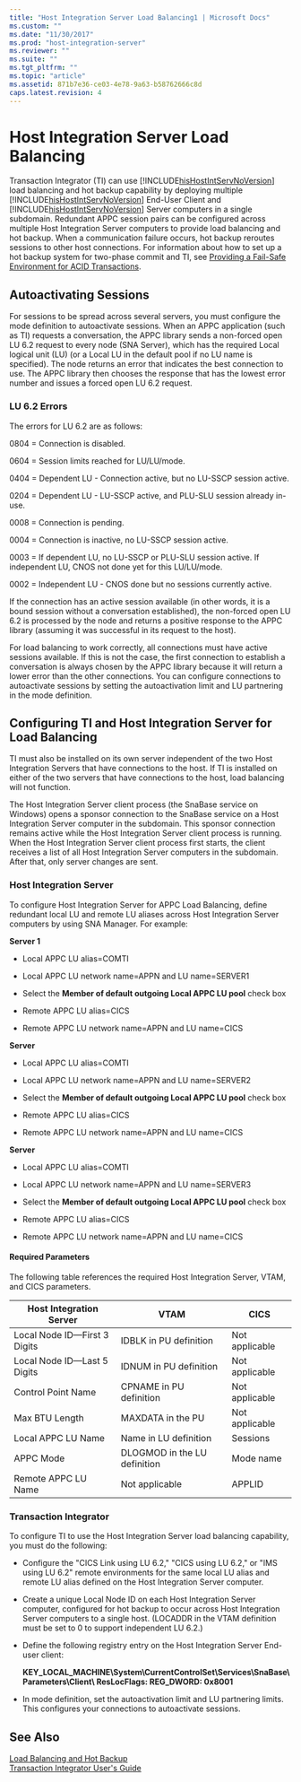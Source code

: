 ```yaml
---
title: "Host Integration Server Load Balancing1 | Microsoft Docs"
ms.custom: ""
ms.date: "11/30/2017"
ms.prod: "host-integration-server"
ms.reviewer: ""
ms.suite: ""
ms.tgt_pltfrm: ""
ms.topic: "article"
ms.assetid: 871b7e36-ce03-4e78-9a63-b58762666c8d
caps.latest.revision: 4
---
```

# Host Integration Server Load Balancing
Transaction Integrator (TI) can use [!INCLUDE[hisHostIntServNoVersion](../includes/hishostintservnoversion-md.md)] load balancing and hot backup capability by deploying multiple [!INCLUDE[hisHostIntServNoVersion](../includes/hishostintservnoversion-md.md)] End-User Client and [!INCLUDE[hisHostIntServNoVersion](../includes/hishostintservnoversion-md.md)] Server computers in a single subdomain. Redundant APPC session pairs can be configured across multiple Host Integration Server computers to provide load balancing and hot backup. When a communication failure occurs, hot backup reroutes sessions to other host connections. For information about how to set up a hot backup system for two-phase commit and TI, see [Providing a Fail-Safe Environment for ACID Transactions](../HIS2010/providing-a-fail-safe-environment-for-acid-transactions2.md).  
  
## Autoactivating Sessions  
 For sessions to be spread across several servers, you must configure the mode definition to autoactivate sessions. When an APPC application (such as TI) requests a conversation, the APPC library sends a non-forced open LU 6.2 request to every node (SNA Server), which has the required Local logical unit (LU) (or a Local LU in the default pool if no LU name is specified). The node returns an error that indicates the best connection to use. The APPC library then chooses the response that has the lowest error number and issues a forced open LU 6.2 request.  
  
### LU 6.2 Errors  
 The errors for LU 6.2 are as follows:  
  
 0804 = Connection is disabled.  
  
 0604 = Session limits reached for LU/LU/mode.  
  
 0404 = Dependent LU - Connection active, but no LU-SSCP session active.  
  
 0204 = Dependent LU - LU-SSCP active, and PLU-SLU session already in-use.  
  
 0008 = Connection is pending.  
  
 0004 = Connection is inactive, no LU-SSCP session active.  
  
 0003 = If dependent LU, no LU-SSCP or PLU-SLU session active. If independent LU, CNOS not done yet for this LU/LU/mode.  
  
 0002 = Independent LU - CNOS done but no sessions currently active.  
  
 If the connection has an active session available (in other words, it is a bound session without a conversation established), the non-forced open LU 6.2 is processed by the node and returns a positive response to the APPC library (assuming it was successful in its request to the host).  
  
 For load balancing to work correctly, all connections must have active sessions available. If this is not the case, the first connection to establish a conversation is always chosen by the APPC library because it will return a lower error than the other connections. You can configure connections to autoactivate sessions by setting the autoactivation limit and LU partnering in the mode definition.  
  
## Configuring TI and Host Integration Server for Load Balancing  
 TI must also be installed on its own server independent of the two Host Integration Servers that have connections to the host. If TI is installed on either of the two servers that have connections to the host, load balancing will not function.  
  
 The Host Integration Server client process (the SnaBase service on Windows) opens a sponsor connection to the SnaBase service on a Host Integration Server computer in the subdomain. This sponsor connection remains active while the Host Integration Server client process is running. When the Host Integration Server client process first starts, the client receives a list of all Host Integration Server computers in the subdomain. After that, only server changes are sent.  
  
### Host Integration Server  
 To configure Host Integration Server for APPC Load Balancing, define redundant local LU and remote LU aliases across Host Integration Server computers by using SNA Manager. For example:  
  
 **Server 1**  
  
-   Local APPC LU alias=COMTI  
  
-   Local APPC LU network name=APPN and LU name=SERVER1  
  
-   Select the **Member of default outgoing Local APPC LU pool** check box  
  
-   Remote APPC LU alias=CICS  
  
-   Remote APPC LU network name=APPN and LU name=CICS  
  
 **Server**  
  
-   Local APPC LU alias=COMTI  
  
-   Local APPC LU network name=APPN and LU name=SERVER2  
  
-   Select the **Member of default outgoing Local APPC LU pool** check box  
  
-   Remote APPC LU alias=CICS  
  
-   Remote APPC LU network name=APPN and LU name=CICS  
  
 **Server**  
  
-   Local APPC LU alias=COMTI  
  
-   Local APPC LU network name=APPN and LU name=SERVER3  
  
-   Select the **Member of default outgoing Local APPC LU pool** check box  
  
-   Remote APPC LU alias=CICS  
  
-   Remote APPC LU network name=APPN and LU name=CICS  
  
#### Required Parameters  
 The following table references the required Host Integration Server, VTAM, and CICS parameters.  
  
|Host Integration Server|VTAM|CICS|  
|-----------------------------|----------|----------|  
|Local Node ID—First 3 Digits|IDBLK in PU definition|Not applicable|  
|Local Node ID—Last 5 Digits|IDNUM in PU definition|Not applicable|  
|Control Point Name|CPNAME in PU definition|Not applicable|  
|Max BTU Length|MAXDATA in the PU|Not applicable|  
|Local APPC LU Name|Name in LU definition|Sessions|  
|APPC Mode|DLOGMOD in the LU definition|Mode name|  
|Remote APPC LU Name|Not applicable|APPLID|  
  
### Transaction Integrator  
 To configure TI to use the Host Integration Server load balancing capability, you must do the following:  
  
-   Configure the "CICS Link using LU 6.2," "CICS using LU 6.2," or "IMS using LU 6.2" remote environments for the same local LU alias and remote LU alias defined on the Host Integration Server computer.  
  
-   Create a unique Local Node ID on each Host Integration Server computer, configured for hot backup to occur across Host Integration Server computers to a single host. (LOCADDR in the VTAM definition must be set to 0 to support independent LU 6.2.)  
  
-   Define the following registry entry on the Host Integration Server End-user client:  
  
     **KEY_LOCAL_MACHINE\System\CurrentControlSet\Services\SnaBase\Parameters\Client\ ResLocFlags: REG_DWORD: 0x8001**  
  
-   In mode definition, set the autoactivation limit and LU partnering limits. This configures your connections to autoactivate sessions.  
  
## See Also  
 [Load Balancing and Hot Backup](../HIS2010/load-balancing-and-hot-backup1.md)   
 [Transaction Integrator User's Guide](../HIS2010/transaction-integrator-user-s-guide1.md)